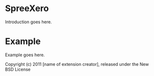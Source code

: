 SpreeXero
=========

Introduction goes here.


Example
=======

Example goes here.


Copyright (c) 2011 [name of extension creator], released under the New BSD License
